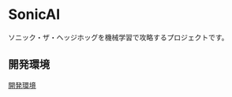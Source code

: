 # SonicAI
ソニック・ザ・ヘッジホッグを機械学習で攻略するプロジェクトです。
## 開発環境
[開発環境](https://github.com/nekoharuyuki/SonicAI/wiki/%E9%96%8B%E7%99%BA%E7%92%B0%E5%A2%83)
